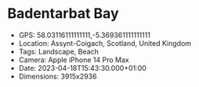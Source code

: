 # Badentarbat Bay

- GPS: 58.03116111111111,-5.369361111111111
- Location: Assynt-Coigach, Scotland, United Kingdom
- Tags: Landscape, Beach
- Camera: Apple iPhone 14 Pro Max
- Date: 2023-04-18T15:43:30.000+01:00
- Dimensions: 3915x2936
